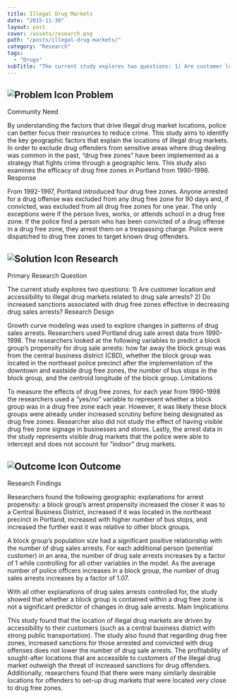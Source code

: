 ```yaml
---
title: Illegal Drug Markets
date: "2015-11-30"
layout: post
cover: /assets/research.png
path: "/posts/illegal-drug-markets/"
category: "Research"
tags:
  - "Drugs"
subTitle: "The current study explores two questions: 1) Are customer location and accessibility to illegal drug markets related to drug sale arrests? 2) Do increased sanctions associated with drug free zones effective in decreasing drug sales arrests?"
---
```


## ![Problem Icon](https://github.com/google/material-design-icons/raw/master/alert/1x_web/ic_error_outline_black_48dp.png "Problem") Problem

Community Need

By understanding the factors that drive illegal drug market locations, police can better focus their resources to reduce crime. This study aims to identify the key geographic factors that explain the locations of illegal drug markets. In order to exclude drug offenders from sensitive areas where drug dealing was common in the past, “drug free zones” have been implemented as a strategy that fights crime through a geographic lens. This study also examines the efficacy of drug free zones in Portland from 1990-1998.
Response

From 1992-1997, Portland introduced four drug free zones. Anyone arrested for a drug offense was excluded from any drug free zone for 90 days and, if convicted, was excluded from all drug free zones for one year. The only exceptions were if the person lives, works, or attends school in a drug free zone. If the police find a person who has been convicted of a drug offense in a drug free zone, they arrest them on a trespassing charge. Police were dispatched to drug free zones to target known drug offenders.
## ![Solution Icon](https://github.com/google/material-design-icons/raw/master/action/1x_web/ic_lightbulb_outline_black_48dp.png "Solution") Research
Primary Research Question

The current study explores two questions: 1) Are customer location and accessibility to illegal drug markets related to drug sale arrests? 2) Do increased sanctions associated with drug free zones effective in decreasing drug sales arrests?
Research Design

Growth curve modeling was used to explore changes in patterns of drug sales arrests. Researchers used Portland drug sale arrest data from 1990-1998. The researchers looked at the following variables to predict a block group’s propensity for drug sale arrests: how far away the block group was from the central business district (CBD), whether the block group was located in the northeast police precinct after the implementation of the downtown and eastside drug free zones, the number of bus stops in the block group, and the centroid longitude of the block group.
Limitations

To measure the effects of drug free zones, for each year from 1990-1998 the researchers used a “yes/no” variable to represent whether a block group was in a drug free zone each year. However, it was likely these block groups were already under increased scrutiny before being designated as drug free zones. Researcher also did not study the effect of having visible drug free zone signage in businesses and stores. Lastly, the arrest data in the study represents visible drug markets that the police were able to intercept and does not account for “indoor” drug markets.
## ![Outcome Icon](https://github.com/google/material-design-icons/raw/master/action/1x_web/ic_view_list_black_48dp.png "Outcome") Outcome
Research Findings

Researchers found the following geographic explanations for arrest propensity: a block group’s arrest propensity increased the closer it was to a Central Business District, increased if it was located in the northeast precinct in Portland, increased with higher number of bus stops, and increased the further east it was relative to other block groups.

A block group’s population size had a significant positive relationship with the number of drug sales arrests. For each additional person (potential customer) in an area, the number of drug sale arrests increases by a factor of 1 while controlling for all other variables in the model. As the average number of police officers increases in a block group, the number of drug sales arrests increases by a factor of 1.07.

With all other explanations of drug sales arrests controlled for, the study showed that whether a block group is contained within a drug free zone is not a significant predictor of changes in drug sale arrests.
Main Implications

This study found that the location of illegal drug markets are driven by accessibility to their customers (such as a central business district with strong public transportation). The study also found that regarding drug free zones, increased sanctions for those arrested and convicted with drug offenses does not lower the number of drug sale arrests. The profitability of sought-after locations that are accessible to customers of the illegal drug market outweigh the threat of increased sanctions for drug offenders. Additionally, researchers found that there were many similarly desirable locations for offenders to set-up drug markets that were located very close to drug free zones.